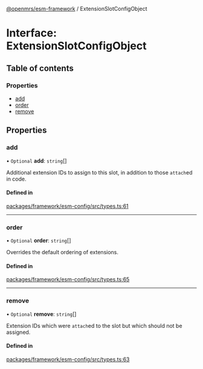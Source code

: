 [@openmrs/esm-framework](../API.md) / ExtensionSlotConfigObject

# Interface: ExtensionSlotConfigObject

## Table of contents

### Properties

- [add](ExtensionSlotConfigObject.md#add)
- [order](ExtensionSlotConfigObject.md#order)
- [remove](ExtensionSlotConfigObject.md#remove)

## Properties

### add

• `Optional` **add**: `string`[]

Additional extension IDs to assign to this slot, in addition to those `attach`ed in code.

#### Defined in

[packages/framework/esm-config/src/types.ts:61](https://github.com/Vishal772-pixel/openmrs-esm-core/blob/main/packages/framework/esm-config/src/types.ts#L61)

___

### order

• `Optional` **order**: `string`[]

Overrides the default ordering of extensions.

#### Defined in

[packages/framework/esm-config/src/types.ts:65](https://github.com/Vishal772-pixel/openmrs-esm-core/blob/main/packages/framework/esm-config/src/types.ts#L65)

___

### remove

• `Optional` **remove**: `string`[]

Extension IDs which were `attach`ed to the slot but which should not be assigned.

#### Defined in

[packages/framework/esm-config/src/types.ts:63](https://github.com/Vishal772-pixel/openmrs-esm-core/blob/main/packages/framework/esm-config/src/types.ts#L63)
